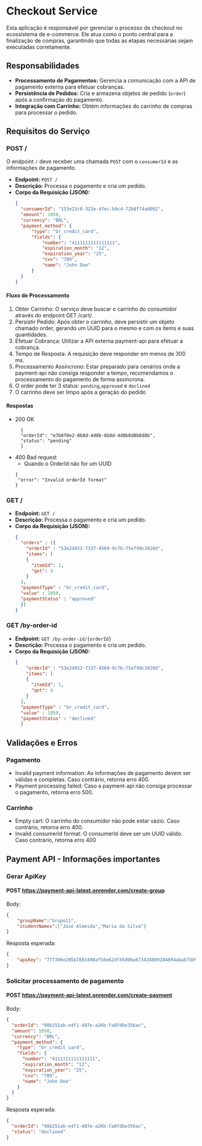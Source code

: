 # Checkout Service

Esta aplicação é responsável por gerenciar o processo de checkout no ecossistema de e-commerce. Ele atua como o ponto central para a finalização de compras, garantindo que todas as etapas necessárias sejam executadas corretamente.

## Responsabilidades

- **Processamento de Pagamentos:** Gerencia a comunicação com a API de pagamento externa para efetuar cobranças.
- **Persistência de Pedidos:** Cria e armazena objetos de pedido (`order`) após a confirmação do pagamento.
- **Integração com Carrinho:** Obtém informações do carrinho de compras para processar o pedido.

## Requisitos do Serviço

### POST /

O endpoint `/` deve receber uma chamada `POST` com o `consumerId` e as informações de pagamento.

- **Endpoint:** `POST /`
- **Descrição:** Processa o pagamento e cria um pedido.
- **Corpo da Requisição (JSON):**
  ```json
  {
    "consumerId": "153e23c8-322e-4fec-b9c4-72b8f74ad002",
    "amount": 1050,
    "currency": "BRL",
    "payment_method": {
        "type": "br_credit_card",
        "fields": {
            "number": "4111111111111111",
            "expiration_month": "12",
            "expiration_year": "25",
            "cvv": "789",
            "name": "John Doe"
        }
    }
  }
  ```

#### Fluxo de Processamento
1. Obter Carrinho: O serviço deve buscar o carrinho do consumidor através do endpoint GET /cart/.
2. Persistir Pedido: Após obter o carrinho, deve persistir um objeto chamado order, gerando um UUID para o mesmo e com os items e suas quantidades.
3. Efetuar Cobrança: Utilizar a API externa payment-api para efetuar a cobrança.
4. Tempo de Resposta: A requisição deve responder em menos de 300 ms.
5. Processamento Assíncrono: Estar preparado para cenários onde a payment-api não consiga responder a tempo, recomendamos o processamento do pagamento de forma assíncrona.
6. O order pode ter 3 status: `pending`,`approved` e `declined`
7. O carrinho deve ser limpo após a geração do pedido

#### Respostas
- 200 OK
  ```
    {
    "orderId": "e7b8f8e2-8b8d-4d8b-8b8d-4d8b8d8b8d8b",
    "status": "pending"
    }
  ```
- 400 Bad request
    - Quando o OrderId não for um UUID
  ```
  {
   "error": "Invalid orderId format"
  }
  ```

### GET /

- **Endpoint:** `GET /`
- **Descrição:** Processa o pagamento e cria um pedido.
- **Corpo da Requisição (JSON):**
  ```json
  {
    "orders" : [{
      "orderId" : "53e2d452-7337-4569-9c7b-75ef99c3820d",
      "items": [
      {
        "itemId": 1,
        "qnt": 4
      }
    ],
    "paymentType" : "br_credit_card",
    "value" : 1050,
    "paymentStatus" : "approved"
    }]
  }
  ```

### GET /by-order-id

- **Endpoint:** `GET /by-order-id/{orderId}`
- **Descrição:** Processa o pagamento e cria um pedido.
- **Corpo da Requisição (JSON):**
  ```json
  {
      "orderId" : "53e2d452-7337-4569-9c7b-75ef99c3820d",
      "items": [
      {
        "itemId": 1,
        "qnt": 4
      }
    ],
    "paymentType" : "br_credit_card",
    "value" : 1050,
    "paymentStatus" : "declined"
    }
  ```
## Validações e Erros
### Pagamento
- Invalid payment information: As informações de pagamento devem ser válidas e completas. Caso contrário, retorna erro 400.
- Payment processing failed: Caso a payment-api não consiga processar o pagamento, retorna erro 500.
### Carrinho
- Empty cart: O carrinho do consumidor não pode estar vazio. Caso contrário, retorna erro 400.
- Invalid consumerId format: O consumerId deve ser um UUID válido. Caso contrário, retorna erro 400

## Payment API - Informações importantes

### Gerar ApiKey

#### POST https://payment-api-latest.onrender.com/create-group

Body:
````json
{
	"groupName":"Grupo11",
	"studentNames":["José Almeida","Maria da Silva"] 
}
````

Resposta esperada:

```json
{
	"apiKey": "777396e205b7881490af58e82df45d09a673428889284694abab7dd9"
}
```

### Solicitar processamento de pagamento

#### POST https://payment-api-latest.onrender.com/create-payment

Body:
````json
{
  "orderId": "98b251ab-e4f1-487e-a26b-fa8fdbe356ac",
  "amount": 1050,
  "currency": "BRL",
  "payment_method": {
    "type": "br_credit_card",
    "fields": {
      "number": "4111111111111111",
      "expiration_month": "12",
      "expiration_year": "25",
      "cvv": "789",
      "name": "John Doe"
    }
  }
}
````

Resposta esperada:

```json
{
  "orderId": "98b251ab-e4f1-487e-a26b-fa8fdbe356ac",
  "status": "declined"
}
```
